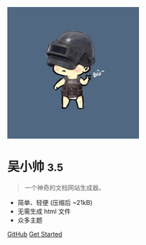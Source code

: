 <!--
 * @Author: your name
 * @Date: 2022-03-02 11:00:58
 * @LastEditTime: 2022-03-02 11:38:17
 * @LastEditors: Please set LastEditors
 * @Description: In User Settings Edit
 * @FilePath: /docs/_coverPage.md
-->
<!-- _coverpage.md -->

![logo](head.jpeg)

# 吴小帅 <small>3.5</small>

> 一个神奇的文档网站生成器。

- 简单、轻便 (压缩后 ~21kB)
- 无需生成 html 文件
- 众多主题

[GitHub](https://github.com/simonwuuu)
[Get Started](/README.md)
